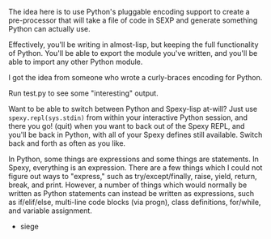 The idea here is to use Python's pluggable encoding support to create
a pre-processor that will take a file of code in SEXP and generate
something Python can actually use.

Effectively, you'll be writing in almost-lisp, but keeping the full
functionality of Python. You'll be able to export the module you've
written, and you'll be able to import any other Python module.


I got the idea from someone who wrote a curly-braces encoding for
Python.


Run test.py to see some "interesting" output.

Want to be able to switch between Python and Spexy-lisp at-will? Just
use `spexy.repl(sys.stdin)` from within your interactive Python
session, and there you go! (quit) when you want to back out of the
Spexy REPL, and you'll be back in Python, with all of your Spexy
defines still available. Switch back and forth as often as you like.


In Python, some things are expressions and some things are statements.
In Spexy, everything is an expression. There are a few things which I
could not figure out ways to "express," such as try/except/finally,
raise, yield, return, break, and print. However, a number of things
which would normally be written as Python statements can instead be
written as expressions, such as if/elif/else, multi-line code blocks
(via progn), class definitions, for/while, and variable assignment.


- siege

